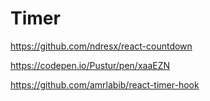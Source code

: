 # Timer
https://github.com/ndresx/react-countdown

https://codepen.io/Pustur/pen/xaaEZN

https://github.com/amrlabib/react-timer-hook
